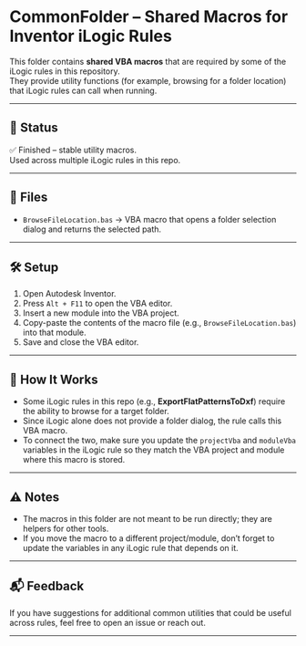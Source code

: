 # CommonFolder – Shared Macros for Inventor iLogic Rules

This folder contains **shared VBA macros** that are required by some of the iLogic rules in this repository.  
They provide utility functions (for example, browsing for a folder location) that iLogic rules can call when running.

---

## 🚦 Status
✅ Finished – stable utility macros.  
Used across multiple iLogic rules in this repo.  

---

## 📂 Files
- `BrowseFileLocation.bas` → VBA macro that opens a folder selection dialog and returns the selected path.  

---

## 🛠️ Setup
1. Open Autodesk Inventor.  
2. Press `Alt + F11` to open the VBA editor.  
3. Insert a new module into the VBA project.  
4. Copy-paste the contents of the macro file (e.g., `BrowseFileLocation.bas`) into that module.  
5. Save and close the VBA editor.  

---

## 📌 How It Works
- Some iLogic rules in this repo (e.g., **ExportFlatPatternsToDxf**) require the ability to browse for a target folder.  
- Since iLogic alone does not provide a folder dialog, the rule calls this VBA macro.  
- To connect the two, make sure you update the `projectVba` and `moduleVba` variables in the iLogic rule so they match the VBA project and module where this macro is stored.  

---

## ⚠️ Notes
- The macros in this folder are not meant to be run directly; they are helpers for other tools.  
- If you move the macro to a different project/module, don’t forget to update the variables in any iLogic rule that depends on it.  

---

## 📬 Feedback
If you have suggestions for additional common utilities that could be useful across rules, feel free to open an issue or reach out.  

---
